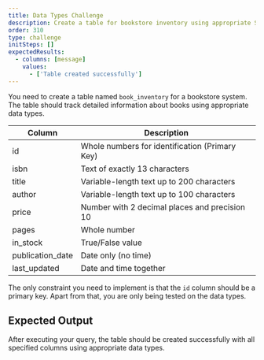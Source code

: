 ```yaml
---
title: Data Types Challenge
description: Create a table for bookstore inventory using appropriate SQL data types
order: 310
type: challenge
initSteps: []
expectedResults:
  - columns: [message]
    values:
      - ['Table created successfully']
---
```


You need to create a table named `book_inventory` for a bookstore system. The table should track detailed information about books using appropriate data types.

| Column           | Description                                    |
| ---------------- | ---------------------------------------------- |
| id               | Whole numbers for identification (Primary Key) |
| isbn             | Text of exactly 13 characters                  |
| title            | Variable-length text up to 200 characters      |
| author           | Variable-length text up to 100 characters      |
| price            | Number with 2 decimal places and precision 10  |
| pages            | Whole number                                   |
| in_stock         | True/False value                               |
| publication_date | Date only (no time)                            |
| last_updated     | Date and time together                         |

The only constraint you need to implement is that the `id` column should be a primary key. Apart from that, you are only being tested on the data types.

## Expected Output

After executing your query, the table should be created successfully with all specified columns using appropriate data types.